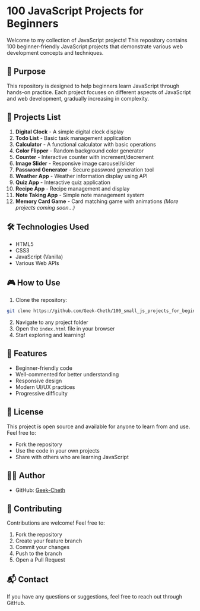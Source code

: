 # 100 JavaScript Projects for Beginners

Welcome to my collection of JavaScript projects! This repository contains 100 beginner-friendly JavaScript projects that demonstrate various web development concepts and techniques.

## 🎯 Purpose

This repository is designed to help beginners learn JavaScript through hands-on practice. Each project focuses on different aspects of JavaScript and web development, gradually increasing in complexity.

## 🚀 Projects List

1. **Digital Clock** - A simple digital clock display
2. **Todo List** - Basic task management application
3. **Calculator** - A functional calculator with basic operations
4. **Color Flipper** - Random background color generator
5. **Counter** - Interactive counter with increment/decrement
6. **Image Slider** - Responsive image carousel/slider
7. **Password Generator** - Secure password generation tool
8. **Weather App** - Weather information display using API
9. **Quiz App** - Interactive quiz application
10. **Recipe App** - Recipe management and display
11. **Note Taking App** - Simple note management system
12. **Memory Card Game** - Card matching game with animations
*(More projects coming soon...)*

## 🛠️ Technologies Used

- HTML5
- CSS3
- JavaScript (Vanilla)
- Various Web APIs

## 🎮 How to Use

1. Clone the repository:
```bash
git clone https://github.com/Geek-Cheth/100_small_js_projects_for_beginners.git
```

2. Navigate to any project folder
3. Open the `index.html` file in your browser
4. Start exploring and learning!

## 🌟 Features

- Beginner-friendly code
- Well-commented for better understanding
- Responsive design
- Modern UI/UX practices
- Progressive difficulty

## 📝 License

This project is open source and available for anyone to learn from and use. Feel free to:
- Fork the repository
- Use the code in your own projects
- Share with others who are learning JavaScript

## 👨‍💻 Author

- GitHub: [Geek-Cheth](https://github.com/Geek-Cheth)

## 🤝 Contributing

Contributions are welcome! Feel free to:
1. Fork the repository
2. Create your feature branch
3. Commit your changes
4. Push to the branch
5. Open a Pull Request

## 📬 Contact

If you have any questions or suggestions, feel free to reach out through GitHub.

